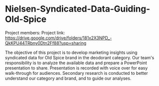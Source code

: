 # Nielsen-Syndicated-Data-Guiding-Old-Spice

Project members: 
Project link: https://drive.google.com/drive/folders/181x2X3NPD_-QkKPU44TRbny0Dtn2Ff88?usp=sharing

The objective of this project is to develop marketing insights using syndicated data for Old Spice brand in the deodorant category. Our team's responsibility is to analyze the available data and prepare a PowerPoint presentation to share. Presentation is recorded with voice over for easy walk-through for audiences.
Secondary research is conducted to better understand our category and brand, and to guide our analyses.
